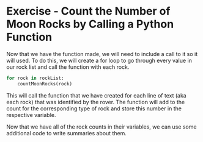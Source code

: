 # Exercise - Count the Number of Moon Rocks by Calling a Python Function

Now that we have the function made, we will need to include a call to it so it will used. To do this, we will create a for loop to go through every value in our rock list and call the function with each rock.

```python
for rock in rockList:
    countMoonRocks(rock)
```

This will call the function that we have created for each line of text (aka each rock) that was identified by the rover. The function will add to the count for the corresponding type of rock and store this number in the respective variable.

Now that we have all of the rock counts in their variables, we can use some additional code to write summaries about them.
